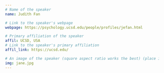 ```yaml
---
# Name of the speaker
name: Judith Fan

# Link to the speaker's webpage
webpage: https://psychology.ucsd.edu/people/profiles/jefan.html

# Primary affiliation of the speaker
affil: UCSD, USA 
# Link to the speaker's primary affiliation
affil_link: https://ucsd.edu/

# An image of the speaker (square aspect ratio works the best) (place in the `assets/img/speakers` directory)
img: jane.jpg
---
```


<!-- Whatever you write below will show up as the speaker's bio -->


